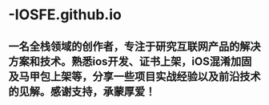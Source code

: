 # -IOSFE.github.io
## 一名全栈领域的创作者，专注于研究互联网产品的解决方案和技术。熟悉ios开发、证书上架，iOS混淆加固及马甲包上架等，分享一些项目实战经验以及前沿技术的见解。感谢支持，承蒙厚爱！
